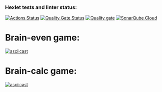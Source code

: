 ### Hexlet tests and linter status:
[![Actions Status](https://github.com/Web-Owl/backend-project-44/actions/workflows/hexlet-check.yml/badge.svg)](https://github.com/Web-Owl/backend-project-44/actions)
[![Quality Gate Status](https://sonarcloud.io/api/project_badges/measure?project=Web-Owl_backend-project-44&metric=alert_status)](https://sonarcloud.io/summary/new_code?id=Web-Owl_backend-project-44)
[![Quality gate](https://sonarcloud.io/api/project_badges/quality_gate?project=Web-Owl_backend-project-44)](https://sonarcloud.io/summary/new_code?id=Web-Owl_backend-project-44)
[![SonarQube Cloud](https://sonarcloud.io/images/project_badges/sonarcloud-light.svg)](https://sonarcloud.io/summary/new_code?id=Web-Owl_backend-project-44)

# Brain-even game:
[![asciicast](https://asciinema.org/a/3oBIw7DkB5hmUAEMVqoKuwZZ5.svg)](https://asciinema.org/a/3oBIw7DkB5hmUAEMVqoKuwZZ5)

# Brain-calc game:
[![asciicast](https://asciinema.org/a/QVmbps7bnQm7WMrfub5oIfwwo.svg)](https://asciinema.org/a/QVmbps7bnQm7WMrfub5oIfwwo)